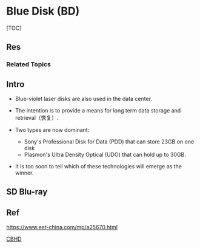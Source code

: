 # Blue Disk (BD)

[TOC]



## Res
### Related Topics



## Intro
- ﻿﻿Blue-violet laser disks are also used in the data center. 
- The intention is to provide a means for long term data storage and retrieval（恢复）.

- ﻿﻿Two types are now dominant:
	- ﻿﻿Sony's Professional Disk for Data (PDD) that can store 23GB on one disk
	- ﻿﻿Plasmon's Ultra Density Optical (UDO) that can hold up to 30GB.

- It is too soon to tell which of these technologies will emerge as the winner.


## SD Blu-ray



## Ref
[SD Blu-ray | Wikipedia]: https://en.wikipedia.org/wiki/SD_Blu-ray
[蓝光光碟 | 维基百科]: https://zh.wikipedia.org/zh-cn/藍光光碟

[Blue-ray disk]: https://www.baike.com/wiki/蓝光?view_id=4yc3nh8cyta5mo
 
https://www.eet-china.com/mp/a25670.html

[CBHD](https://zh.wikipedia.org/wiki/CBHD)


